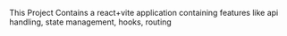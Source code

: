 This Project Contains a react+vite application containing features like api handling, state management, hooks, routing 
